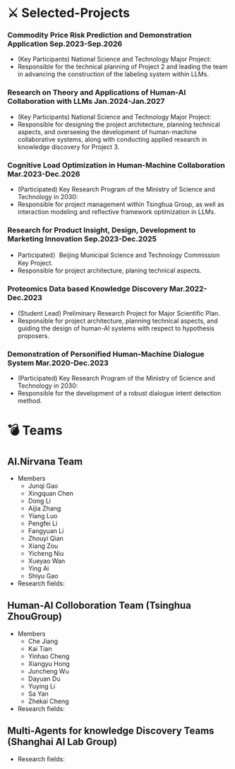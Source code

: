 # ⚔ Selected-Projects
### Commodity Price Risk Prediction and Demonstration Application **Sep.2023-Sep.2026**
  - (Key Participants)  National Science and Technology Major Project:
  - Responsible for the technical planning of Project 2 and leading the team in advancing the construction of the labeling system within LLMs.

### Research on Theory and Applications of Human-AI Collaboration with LLMs **Jan.2024-Jan.2027**
  - (Key Participants) National Science and Technology Major Project:
  -  Responsible for designing the project architecture, planning technical aspects, and overseeing the development of human-machine collaborative systems, along with conducting applied research in knowledge discovery for Project 3.
    
### Cognitive Load Optimization in Human-Machine Collaboration **Mar.2023-Dec.2026**
  - (Participated) Key Research Program of the Ministry of Science and Technology in 2030:
  - Responsible for project management within Tsinghua Group, as well as interaction modeling and reflective framework optimization in LLMs.

### Research for Product Insight, Design, Development to Marketing Innovation **Sep.2023-Dec.2025**
  - Participated）Beijing Municipal Science and Technology Commission Key Project.
  - Responsible for project architecture, planing technical aspects.

### Proteomics Data based Knowledge Discovery **Mar.2022-Dec.2023** 
  - (Student Lead) Preliminary Research Project for Major Scientific Plan.
  - Responsible for project architecture, planning technical aspects, and guiding the design of human-AI systems with respect to hypothesis proposers.
    
### Demonstration of Personified Human-Machine Dialogue System **Mar.2020-Dec.2023**
  - (Participated) Key Research Program of the Ministry of Science and Technology in 2030: 
  - Responsible for the development of a robust dialogue intent detection method.

    
# 💣 Teams
## AI.Nirvana Team
- Members
  - Junqi Gao 
  - Xingquan Chen
  - Dong Li
  - Aijia Zhang
  - Yiang Luo
  - Pengfei Li
  - Fangyuan Li
  - Zhouyi Qian
  - Xiang Zou
  - Yicheng Niu
  - Xueyao Wan
  - Ying Ai
  - Shiyu Gao 
- Research fields:

## Human-AI Colloboration Team (Tsinghua ZhouGroup)
- Members
  - Che Jiang
  - Kai Tian
  - Yinhao Cheng
  - Xiangyu Hong
  - Juncheng Wu
  - Dayuan Du
  - Yuying Li
  - Sa Yan
  - Zhekai Cheng
- Research fields:
  
## Multi-Agents for knowledge Discovery Teams (Shanghai AI Lab Group)
- Research fields:
